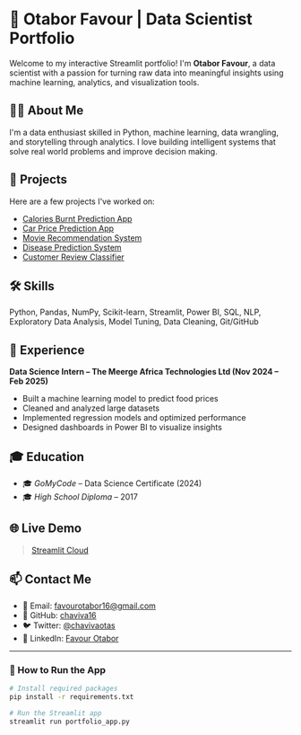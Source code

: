 # 💼 Otabor Favour | Data Scientist Portfolio

Welcome to my interactive Streamlit portfolio! I'm **Otabor Favour**, a data scientist with a passion for turning raw data into meaningful insights using machine learning, analytics, and visualization tools.

## 👩‍💻 About Me

I'm a data enthusiast skilled in Python, machine learning, data wrangling, and storytelling through analytics. I love building intelligent systems that solve real world problems and improve decision making.

## 🚀 Projects

Here are a few projects I've worked on:

- [Calories Burnt Prediction App](https://github.com/chaviva16/CALORIES-BURNT-PREDICTION-APP)
- [Car Price Prediction App](https://github.com/chaviva16/CAR-PREDICTION-APP)
- [Movie Recommendation System](https://github.com/chaviva16/MOVIE-RECOMMENDATION)
- [Disease Prediction System](https://github.com/chaviva16/Disease_Prediction)
- [Customer Review Classifier](https://github.com/chaviva16/customer_review_classifier)

## 🛠 Skills

Python, Pandas, NumPy, Scikit-learn, Streamlit, Power BI, SQL, NLP, Exploratory Data Analysis, Model Tuning, Data Cleaning, Git/GitHub

## 🧠 Experience

**Data Science Intern – The Meerge Africa Technologies Ltd (Nov 2024 – Feb 2025)**  
- Built a machine learning model to predict food prices  
- Cleaned and analyzed large datasets  
- Implemented regression models and optimized performance  
- Designed dashboards in Power BI to visualize insights  

## 🎓 Education

- 🎓 *GoMyCode* – Data Science Certificate (2024)  
- 🎓 *High School Diploma* – 2017  

## 🌐 Live Demo

> [Streamlit Cloud](https://chaviva16-portfolio.streamlit.app/)

## 📫 Contact Me

- 📧 Email: [favourotabor16@gmail.com](mailto:favourotabor16@gmail.com)  
- 🐙 GitHub: [chaviva16](https://github.com/chaviva16)  
- 🐦 Twitter: [@chavivaotas](https://x.com/chavivaotas?s=21)  
- 💼 LinkedIn: [Favour Otabor](https://www.linkedin.com/in/favour-otabor-0705a82a6)

---

### 🚀 How to Run the App

```bash
# Install required packages
pip install -r requirements.txt

# Run the Streamlit app
streamlit run portfolio_app.py
